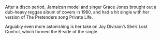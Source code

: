 After a disco period, Jamaican model and singer Grace Jones brought out a dub-heavy reggae album of covers in 1980, and had a hit single with her version of The Pretenders song Private Life.

Arguably even more astonishing is her take on Joy Division’s She’s Lost Control, which formed the B-side of the single.
